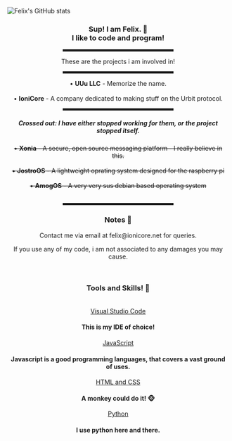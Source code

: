 ![Felix's GitHub stats](https://github-readme-stats.vercel.app/api?username=felixbennett&count_private=true)
<div align="center">
    <h3>Sup! I am Felix. 👋<br>I like to code and program!</h3>
    <hr width="50%" style="height:5px;">
    <p>These are the projects i am involved in!</p>
    <hr width="50%" style="height:5px;">
    <a>• <b>UUu LLC</b> - Memorize the name.<br></a>
    <br>
    <a>• <b>IoniCore</b> - A company dedicated to making stuff on the Urbit protocol.<br></a>
    <hr width="50%" style="height:5px;">
    <h5><strong>Crossed out:</strong> I have either stopped working for them, or the project stopped itself. </h5>
   <del> <a>• <b>Xonia</b> - A secure, open source messaging platform - I really believe in this. <br></a></del>
    <br>
    <del><a>• <b>JostroOS</b> - A lightweight oprating system designed for the raspberry pi<br></a></del>
    <br>
    <del> <a>• <b>AmogOS</b> - A very very sus debian based operating system<br></a></del>
    <br>
    <hr width="50%" style="height:5px;">
    <h3>Notes 📝</h3>
    <a> Contact me via email at felix@ionicore.net for queries. <br></a>
    <p> If you use any of my code, i am not associated to any damages you may cause.</p>
    <br>
    <h3> Tools and Skills! 🔨 </h3> 
      <br>
    <a href="https://code.visualstudio.com/">Visual Studio Code</a>
      <h4> This is my IDE of choice!</h4>
    <a href="https://www.javascript.com/">JavaScript</a>
      <h4> Javascript is a good programming languages, that covers a vast ground of uses. </h4>
    <a href="https://www.w3.org/standards/webdesign/htmlcss">HTML and CSS</a>
       <h4> A monkey could do it! 🐵</h4>
    <a href="https://www.python.org/">Python</a>
       <h4> I use python here and there.</h4>
    <br>
  </div>

